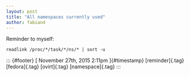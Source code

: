 ```yaml
---
layout: post
title: "All namespaces currently used"
author: fabiand
---
```




Reminder to myself:

    readlink /proc/*/task/*/ns/* | sort -u

::: {#footer}
[ November 27th, 2015 2:11pm ]{#timestamp} [reminder]{.tag}
[fedora]{.tag} [ovirt]{.tag} [namespace]{.tag}
:::
